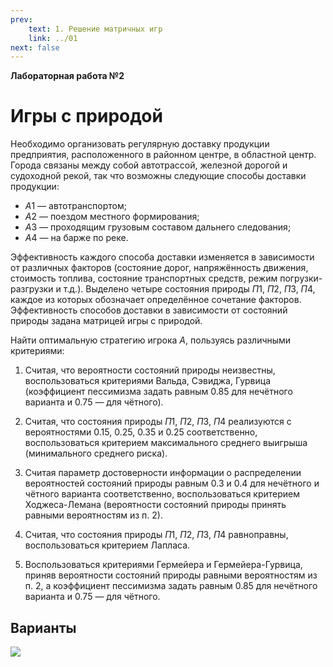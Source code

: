```yaml
---
prev:
    text: 1. Решение матричных игр
    link: ../01
next: false
---
```


**Лабораторная работа №2**

# Игры с природой

Необходимо организовать регулярную доставку продукции предприятия, расположенного в районном центре, в областной центр. Города связаны между собой автотрассой, железной дорогой и судоходной рекой, так что возможны следующие способы доставки продукции:

* $A1$ — автотранспортом;
* $A2$ — поездом местного формирования;
* $A3$ — проходящим грузовым составом дальнего следования;
* $A4$ — на барже по реке.

Эффективность каждого способа доставки изменяется в зависимости от различных факторов (состояние дорог, напряжённость движения, стоимость топлива, состояние транспортных средств, режим погрузки-разгрузки и т.д.). Выделено четыре состояния природы $\Pi1$, $\Pi2$, $\Pi3$, $\Pi4$, каждое из которых обозначает определённое сочетание факторов. Эффективность способов доставки в зависимости от состояний природы задана матрицей игры с природой.

Найти оптимальную стратегию игрока $A$, пользуясь различными критериями:

1. Считая, что вероятности состояний природы неизвестны, воспользоваться критериями Вальда, Сэвиджа, Гурвица (коэффициент пессимизма задать равным $0.85$ для нечётного варианта и $0.75$ — для чётного).

2. Считая, что состояния природы $\Pi1$, $\Pi2$, $\Pi3$, $\Pi4$ реализуются с вероятностями $0.15$, $0.25$, $0.35$ и $0.25$ соответственно, воспользоваться критерием максимального среднего выигрыша (минимального среднего риска).

3. Считая параметр достоверности информации о распределении вероятностей состояний природы равным $0.3$ и $0.4$ для нечётного и чётного варианта соответственно, воспользоваться критерием Ходжеса-Лемана (вероятности состояний природы принять равными вероятностям из п. 2).

4. Считая, что состояния природы $\Pi1$, $\Pi2$, $\Pi3$, $\Pi4$ равноправны, воспользоваться критерием Лапласа.

5. Воспользоваться критериями Гермейера и Гермейера-Гурвица, приняв вероятности состояний природы равными вероятностям из п. 2, а коэффициент пессимизма задать равным $0.85$ для нечётного варианта и $0.75$ — для чётного.

## Варианты

![](/media/images/gametheory%20lab2.png)